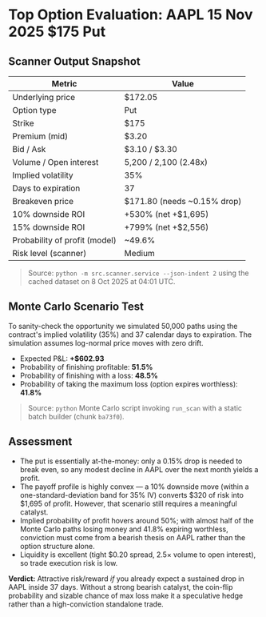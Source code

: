 # Top Option Evaluation: AAPL 15 Nov 2025 $175 Put

## Scanner Output Snapshot

| Metric | Value |
| --- | --- |
| Underlying price | $172.05 |
| Option type | Put |
| Strike | $175 |
| Premium (mid) | $3.20 |
| Bid / Ask | $3.10 / $3.30 |
| Volume / Open interest | 5,200 / 2,100 (2.48x) |
| Implied volatility | 35% |
| Days to expiration | 37 |
| Breakeven price | $171.80 (needs ~0.15% drop) |
| 10% downside ROI | +530% (net +$1,695) |
| 15% downside ROI | +799% (net +$2,556) |
| Probability of profit (model) | ~49.6% |
| Risk level (scanner) | Medium |

> Source: `python -m src.scanner.service --json-indent 2` using the cached dataset on 8 Oct 2025 at 04:01 UTC.

## Monte Carlo Scenario Test

To sanity-check the opportunity we simulated 50,000 paths using the contract's implied volatility (35%) and 37 calendar days to expiration. The simulation assumes log-normal price moves with zero drift.

* Expected P&L: **+$602.93**
* Probability of finishing profitable: **51.5%**
* Probability of finishing with a loss: **48.5%**
* Probability of taking the maximum loss (option expires worthless): **41.8%**

> Source: `python` Monte Carlo script invoking `run_scan` with a static batch builder (chunk `ba73f0`).

## Assessment

* The put is essentially at-the-money: only a 0.15% drop is needed to break even, so any modest decline in AAPL over the next month yields a profit.
* The payoff profile is highly convex — a 10% downside move (within a one-standard-deviation band for 35% IV) converts $320 of risk into $1,695 of profit. However, that scenario still requires a meaningful catalyst.
* Implied probability of profit hovers around 50%; with almost half of the Monte Carlo paths losing money and 41.8% expiring worthless, conviction must come from a bearish thesis on AAPL rather than the option structure alone.
* Liquidity is excellent (tight $0.20 spread, 2.5× volume to open interest), so trade execution risk is low.

**Verdict:** Attractive risk/reward *if* you already expect a sustained drop in AAPL inside 37 days. Without a strong bearish catalyst, the coin-flip probability and sizable chance of max loss make it a speculative hedge rather than a high-conviction standalone trade.
